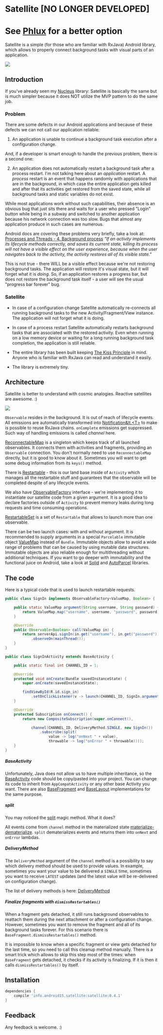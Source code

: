 Satellite [NO LONGER DEVELOPED]
=======

# See [Phlux](https://github.com/konmik/Phlux) for a better option

Satellite is a simple (for those who are familiar with RxJava) Android library, which allows
to properly connect background tasks with visual parts of an application.

![](https://github.com/konmik/satellite/blob/images/images/satellite_logo_small.png)

## Introduction

If you've already seen my [Nucleus](https://github.com/konmik/nucleus) library:
Satellite is basically the same but is much simpler because it does NOT utilize the MVP pattern
to do the same job.

### Problem

There are some defects in our Android applications and because of these defects we can not call
our application reliable:

1. An application is unable to continue a background task execution after a configuration change.

And, if a developer is smart enough to handle the previous problem, there is a second one:

2. An application does not automatically restart a background task after a process restart.
I'm not talking here about an *application* restart. A *process* restart is an event that happens randomly with
applications that are in the background, in which case the entire application gets killed and after
that its activities get restored from the saved state, while all background tasks and static variables
do not exist.

While most applications work without such capabilities, their absence is an obvious bug that just sits there
and waits for a user who pressed "Login" button while being in a subway and switched to another application
because his network connection was too slow. Bugs that almost any application produce in such cases
are numerous.

Android docs are covering these problems very briefly, take a look at:
[Processes and Threads - 4. Background process](http://developer.android.com/guide/components/processes-and-threads.html#Lifecycle)
*"If an activity implements its lifecycle methods correctly, and saves
its current state, killing its process will not have a visible effect on
the user experience, because when the user navigates back to the activity,
the activity restores all of its visible state."*

This is not true - there WILL be a visible effect because we're not restoring background tasks.
The application will restore it's visual state, but it will forget what it is *doing*.
So, if an application restores a progress bar, but does not restore the background task itself -
a user will see the usual "progress bar forever" bug.

### Satellite

* In case of a configuration change Satellite automatically re-connects
all running background tasks to the new Activity/Fragment/View instance.
The application will not forget what it is doing.

* In case of a process restart Satellite automatically restarts background tasks that
are associated with the restored activity. Even when running on a low memory device or
waiting for a long running background task completion, the application is still reliable.

* The entire library has been built keeping [The Kiss Principle](https://people.apache.org/~fhanik/kiss.html) in mind.
Anyone who is familiar with RxJava can read and understand it easily.

* The library is extremely tiny.

## Architecture

Satellite is better to understand with cosmic analogies. Reactive satellites are awesome. :)

![](https://github.com/konmik/satellite/blob/images/images/satellite.png)

`Observable` resides in the background. It is out of reach of lifecycle events.
All emissions are automatically transformed
into [Notification&lt.&lt;T&gt;](https://github.com/ReactiveX/RxJava/blob/1.x/src/main/java/rx/Notification.java)
to make is possible to reuse RxJava chains. `onComplete` emissions get suppressed.
Such way of handling emissions is called *channel* here.

[ReconnectableMap](https://github.com/konmik/satellite/blob/master/satellite/src/main/java/satellite/ReconnectableMap.java)
is a singleton which keeps track of all launched observables.
It connects them with activities and fragments, providing an `Observable` connection.
You don't normally need to use `ReconnectableMap` directly, but it is good to know about it.
Sometimes you will want to get some debug information from its `keys()` method.

There is
[Restartable](https://github.com/konmik/satellite/blob/master/satellite/src/main/java/satellite/Restartable.java) -
this is our land base inside of `Activity` which manages all
the restartable stuff and guarantees that the observable will be completed despite of any lifecycle events.

We also have
[ObservableFactory](https://github.com/konmik/satellite/blob/master/satellite/src/main/java/satellite/ObservableFactory.java)
interface - we're implementing it to instantiate our satellite code
from a given argument. It is a good idea to declare factories outside of `Activity` to
prevent memory leaks during long requests and time consuming operations.

[RestartableSet](https://github.com/konmik/satellite/blob/master/satellite/src/main/java/satellite/RestartableSet.java)
is a set of `Restartable` that allows to launch more than one observable.

There can be two launch cases: with and without argument.
It is recommended to supply arguments in a special `Parcelable` immutable object
[ValueMap](https://github.com/konmik/satellite/blob/master/valuemap/src/main/java/valuemap/ValueMap.java)
instead of `Bundle`.
Immutable objects allow to avoid a wide range of problems that can be caused by using mutable
data structures. Immutable objects are also reliable enough for multithreading without additional techniques.
If you want to go deeper with immutability and the functional juice on Android, take a look at
[Solid](https://github.com/konmik/solid)
and
[AutoParcel](https://github.com/frankiesardo/auto-parcel)
libraries.

## The code

Here is a typical code that is used to launch restartable requests.

```java
public class SignIn implements ObservableFactory<ValueMap, Boolean> {

    public static ValueMap argument(String username, String password) {
        return ValueMap.map("username", username, "password", password);
    }

    @Override
    public Observable<Boolean> call(ValueMap in) {
        return serverApi.signIn(in.get("username"), in.get("password"))
            .observeOn(mainThread());
    }
}

public class SignInActivity extends BaseActivity {

    public static final int CHANNEL_ID = 1;

    @Override
    protected void onCreate(Bundle savedInstanceState) {
        super.onCreate(savedInstanceState);

        findViewById(R.id.sign_in)
            .setOnClickListener(v -> launch(CHANNEL_ID, SignIn.argument("joe@mailinator.com", "***")));
    }

    @Override
    protected Subscription onConnect() {
        return new CompositeSubscription(super.onConnect(),

            channel(CHANNEL_ID, DeliveryMethod.SINGLE, new SignIn())
                .subscribe(split(
                    value -> log("onNext " + value),
                    throwable -> log("onError " + throwable))));
    }
}
```

##### BaseActivity

Unfortunately, Java does not allow us to have multiple inheritance, so the
[BaseActivity](https://github.com/konmik/satellite/blob/master/example/src/main/java/satellite/example/base/BaseActivity.java)
code should be copy/pasted into your project. You can change its code to inherit from `AppCompatActivity` or any 
other base Activity you want. There are also
[BaseFragment](https://github.com/konmik/satellite/blob/master/example/src/main/java/satellite/example/base/BaseFragment.java)
and
[BaseLayout](https://github.com/konmik/satellite/blob/master/example/src/main/java/satellite/example/base/BaseLayout.java)
implementations for the same purpose.

##### split

You may noticed the
[split](https://github.com/konmik/satellite/blob/master/satellite/src/main/java/satellite/RxNotification.java)
magic method. What it does?

All events come from `channel` method in the materialized state
[materialize-dematerialize](http://reactivex.io/documentation/operators/materialize-dematerialize.html).
`split` dematerializes events and returns them into `onNext` and `onError` lambdas.

##### DeliveryMethod

The `DeliveryMethod` argument of the `channel` method is a possibility to say which delivery method should be used
to provide values. In example, sometimes you want your value to be delivered a `SINGLE` time,
sometimes you want to receive `LATEST` updates (and the latest value will be re-delivered on configuration change).

The list of delivery methods is here:
[DeliveryMethod](https://github.com/konmik/satellite/blob/master/satellite/src/main/java/satellite/DeliveryMethod.java)

##### Finalize fragments with `dismissRestartables()`

When a fragment gets detached, it still runs background observables to reattach them during
the next attachment or after a configuration change.
However, sometimes you want to remove the fragment and all of its background tasks
forever. For this scenario there is `BaseFragment.dismissRestartables()` method.

It is impossible to know when a specific fragment or view gets detached for the last time, so you need to call this
cleanup method manually. There is a smart trick which allows to skip this step most of the times:
when `BaseFragment` gets detached, it checks if its activity is finalizing. If it is then it calls `dismissRestartables()`
by itself.

## Installation

``` groovy
dependencies {
    compile 'info.android15.satellite:satellite:0.4.1'
}
```

## Feedback

Any feedback is welcome. :)

